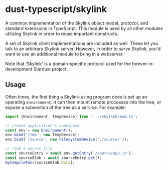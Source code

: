 # dust-typescript/skylink

A common implementation of the Skylink object model, protocol, and standard extensions in TypeScript.
This module is used by all other modules utilizing Skylink in order to reuse important constructs.

A set of Skylink client implementations are included as well.
These let you talk to an arbitrary Skylink server.
However, in order to *serve* Skylink, you'd want to use
an additional module to bring in a webserver.

Note that 'Skylink' is a domain-specific protocol
used for the forever-in-development Stardust project.

## Usage

Often times, the first thing a Skylink-using program does is set up an operating `Environment`.
It can then mount remote processes into the tree, or expose a subsection of the tree as a service.
For example:

```js
import {Environment, TempDevice} from '.../skylink/mod.ts';

// create application's namespace
const env = new Environment();
env.bind('/tmp', new TempDevice);
env.bind('/source', new FilesystemDevice('./source/'));

// read a source file
const sourceEntry = await env.getEntry('/source/app.js');
const sourceBlob = await sourceEntry.get();
myCompileFunc(sourceBlob.Data);
```

